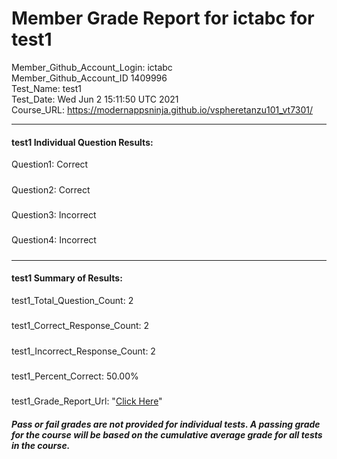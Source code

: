 # Member Grade Report for ictabc for test1  
   
Member_Github_Account_Login: ictabc  
Member_Github_Account_ID 1409996  
Test_Name: test1  
Test_Date: Wed Jun  2 15:11:50 UTC 2021  
Course_URL: https://modernappsninja.github.io/vspheretanzu101_vt7301/  
   
---  
#### test1 Individual Question Results:  
Question1: Correct  
#####  
Question2: Correct  
#####  
Question3: Incorrect  
#####  
Question4: Incorrect  
#####  
---  
#### test1 Summary of Results:  
test1_Total_Question_Count: 2  
#####  
test1_Correct_Response_Count: 2  
#####  
test1_Incorrect_Response_Count: 2  
#####  
test1_Percent_Correct: 50.00%  
#####  
test1_Grade_Report_Url: "[Click Here](https://github.com/modernappsninjas/ictabc/blob/main/static/userdata/courses/vspheretanzu101_vt7301/grade_report.pr317.test1.md)"
##### Pass or fail grades are not provided for individual tests. A passing grade for the course will be based on the cumulative average grade for all tests in the course.  
